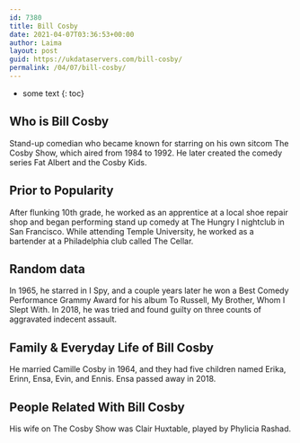 ```yaml
---
id: 7380
title: Bill Cosby
date: 2021-04-07T03:36:53+00:00
author: Laima
layout: post
guid: https://ukdataservers.com/bill-cosby/
permalink: /04/07/bill-cosby/
---
```


* some text
{: toc}


## Who is Bill Cosby
                  
                  
                  
Stand-up comedian who became known for starring on his own sitcom The Cosby Show, which aired from 1984 to 1992. He later created the comedy series Fat Albert and the Cosby Kids. 
                  
              
            
              
            
                
                
                
## Prior to Popularity
                  
                  
                  
After flunking 10th grade, he worked as an apprentice at a local shoe repair shop and began performing stand up comedy at The Hungry I nightclub in San Francisco. While attending Temple University, he worked as a bartender at a Philadelphia club called The Cellar. 
                  
              
            
              
            
                
                
                
## Random data
                  
                  
                  
In 1965, he starred in I Spy, and a couple years later he won a Best Comedy Performance Grammy Award for his album To Russell, My Brother, Whom I Slept With. In 2018, he was tried and found guilty on three counts of aggravated indecent assault. 
                  
              
            
              
            
                
                
                
## Family & Everyday Life of Bill Cosby
                  
                  
                  
He married Camille Cosby in 1964, and they had five children named Erika, Erinn, Ensa, Evin, and Ennis. Ensa passed away in 2018. 
                  
              
            
              
            
                
                
                
## People Related With Bill Cosby
                  
                  
                  
His wife on The Cosby Show was Clair Huxtable, played by Phylicia Rashad.
                  
              
            
              
            
                
              
            
              
              
            
            
              
            
          
          
          